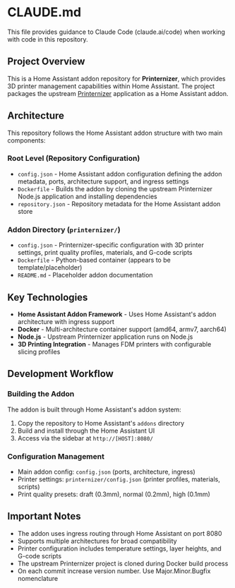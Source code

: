 # CLAUDE.md

This file provides guidance to Claude Code (claude.ai/code) when working with code in this repository.

## Project Overview

This is a Home Assistant addon repository for **Printernizer**, which provides 3D printer management capabilities within Home Assistant. The project packages the upstream [Printernizer](https://github.com/schmacka/printernizer) application as a Home Assistant addon.

## Architecture

This repository follows the Home Assistant addon structure with two main components:

### Root Level (Repository Configuration)
- `config.json` - Home Assistant addon configuration defining the addon metadata, ports, architecture support, and ingress settings
- `Dockerfile` - Builds the addon by cloning the upstream Printernizer Node.js application and installing dependencies
- `repository.json` - Repository metadata for the Home Assistant addon store

### Addon Directory (`printernizer/`)
- `config.json` - Printernizer-specific configuration with 3D printer settings, print quality profiles, materials, and G-code scripts
- `Dockerfile` - Python-based container (appears to be template/placeholder)
- `README.md` - Placeholder addon documentation

## Key Technologies

- **Home Assistant Addon Framework** - Uses Home Assistant's addon architecture with ingress support
- **Docker** - Multi-architecture container support (amd64, armv7, aarch64)
- **Node.js** - Upstream Printernizer application runs on Node.js
- **3D Printing Integration** - Manages FDM printers with configurable slicing profiles

## Development Workflow

### Building the Addon
The addon is built through Home Assistant's addon system:
1. Copy the repository to Home Assistant's `addons` directory
2. Build and install through the Home Assistant UI
3. Access via the sidebar at `http://[HOST]:8080/`

### Configuration Management
- Main addon config: `config.json` (ports, architecture, ingress)
- Printer settings: `printernizer/config.json` (printer profiles, materials, scripts)
- Print quality presets: draft (0.3mm), normal (0.2mm), high (0.1mm)

## Important Notes

- The addon uses ingress routing through Home Assistant on port 8080
- Supports multiple architectures for broad compatibility
- Printer configuration includes temperature settings, layer heights, and G-code scripts
- The upstream Printernizer project is cloned during Docker build process
- On each commit increase version number. Use Major.Minor.Bugfix nomenclature